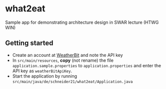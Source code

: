 # what2eat

Sample app for demonstrating architecture design in SWAR lecture (HTWG WIN)

## Getting started

- Create an account at [WeatherBit](https://www.weatherbit.io/) and note the API key
- In `src/main/resources`, **copy** (not rename) the file `application.sample.properties` to `application.properties`
  and enter the API key as `weatherBitApiKey`.
- Start the application by running `src/main/java/de/schneider21/what2eat/Application.java`